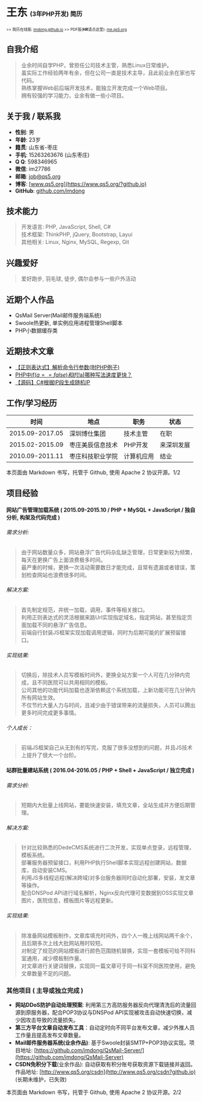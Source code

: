# 王东 <span style="font-size: initial;">(3年PHP开发) 简历</span>

<span style="font-size: x-small;"> >> 简历在线版: [imdong.github.io](https://imdong.github.io/) >> PDF版(<b>HR</b>请点这里): [me.qs5.org](https://me.qs5.org/?github.io "请下载/打印此份")</span>

## 自我介绍

> 业余时间自学PHP，曾担任公司技术主管，熟悉Linux日常维护。  
> 虽实际工作经验两年有余，但在公司一直是技术主导，且此前业余在家也写代码。  
> 熟练掌握Web前后端开发技术，能独立开发完成一个Web项目。  
> 拥有较强的学习能力，业余有做一些小项目。

## 关于我 / 联系我

+ **性别**: 男
+ **年龄**: 23岁
+ **籍贯**: 山东省-枣庄
+ **手机**: 15263263676 (山东枣庄)
+ **Q  Q**: 598346965
+ **微信**: im27786
+ **邮箱**: [job@qs5.org](mailto://job@qs5.org)
+ **博客**: [www.qs5.org](https://www.qs5.org/?github.io)
+ **GitHub**: [github.com/imdong](https://github.com/imdong)

## 技术能力

> 开发语言: PHP, JavaScript, Shell, C#  
> 技术框架: ThinkPHP, jQuery, Bootstrap, Layui  
> 其他相关: Linux, Nginx, MySQL, Regexp, Git  

## 兴趣爱好

> 爱好跑步, 羽毛球, 徒步, 偶尔会参与一些户外活动

## 近期个人作品
+ QsMail Server(Mail邮件服务端系统)
+ Swoole热更新, 单实例应用进程管理Shell脚本
+ PHP小数据缓存类

## 近期技术文章
+ [【正则表达式】解析命令行参数(附PHP例子)](https://www.qs5.org/Post/651.html?github.io)
+ [PHP中if($a==false)和if(!$a)哪种写法速度更快？](https://www.qs5.org/Post/637.html?github.io)
+ [【源码】C#根据IP段生成随机IP](https://www.qs5.org/Post/633.html?github.io)

## 工作/学习经历

|时间|地点|职务|状态|
|----|----|----|----|
|2015.09-2017.05|深圳博仕集团|技术主管|在职|
|2015.02-2015.09|枣庄美辰信息技术|PHP开发|来深圳发展|
|2010.09-2011.11|枣庄科技职业学院|计算机应用|结业|

<p class="page_number">本页面由 Markdown 书写，托管于 Github, 使用 Apache 2 协议开源。<span>1/2</span></p>

## 项目经验

#### 网站广告管理加载系统 ( 2015.09-2015.10 / PHP + MySQL + JavaScript / 独自分析, 构架及代码完成 )

###### 需求分析:

> 由于网站数量众多，网站悬浮广告代码杂乱缺乏管理，日常更新较为频繁，每天在更换广告上面浪费极多时间。  
> 最严重的时候，更换一次活动需要数日才能完成，且常有遗漏或者错误，策划检查网站也浪费很多时间。  

###### 解决方案:

> 首先制定规范，并统一加载，调用，事件等相关接口。  
> 利用正则表达式的灵活根据来路Url实现指定域名，指定网站，甚至指定页面加载不同的悬浮广告信息。  
> 前端自行封装JS框架实现加载调用逻辑，同时为后期可能的扩展预留接口。  

###### 实现结果:

> 切换后，除技术人员写模板时间外，更换全站方案一个人可在几分钟内完成，且不同医院可以共用相同的模板。  
> 公司其他的功能代码加载也逐渐依赖这个系统加载，上新功能可在几分钟内所有网站生效。  
> 不仅节约大量人力与时间，且减少由于错误带来的流量损失，人员可以腾出更多时间完成更多事情。  

###### 个人成长：

> 前端JS框架自己从无到有的写完，克服了很多没想到的问题，并且JS技术上提升了很大一个台阶。

#### 站群批量建站系统  ( 2016.04-2016.05 / PHP + Shell + JavaScript / 独立完成 )

###### 需求分析:

> 短期内大批量上线网站，要能快速安装，填充文章，全站生成并方便后期管理。

###### 解决方案:

> 针对比较熟悉的DedeCMS系统进行二次开发，实现单点登录，远程管理，模板系统。  
> 部署服务器预留接口，利用PHP执行Shell脚本实现远程创建网站，数据库，自动安装CMS。  
> 利用JS多线程远程(解决跨域)对多台服务器同时自动化部署，安装，发文章等操作。  
> 配合DNSPod API进行域名解析，Nginx反向代理可变数据到OSS实现文章图片，医院信息，模板图片等远程更新。  

###### 实现结果:

> 除准备网站模板制作，文章库填充时间外，四个人一晚上线网站两千余个，且后期多次上线大批网站用时较短。  
> 对制定了规范的网站模板进行颜色范围随机替换，实现一套模板可给不同科室通用，减少模板制作量。  
> 对文章进行关键词替换，实现同一篇文章可于同一科室不同医院使用，避免文章数量不足的问题。

### 其他项目 ( 主导或独立完成 )

+ **网站DDoS防护自动处理预案**: 利用第三方高防服务器反向代理清洗后的流量回源到原服务器，配合POP3协议与DNSPod API实现被攻击自动快速切换，减少因攻击导致的流量损失。
+ **第三方平台文章自动发布工具**：自动定时向不同平台发布文章，减少外推人员工作量且提高发布文章数量。
+ **Mail邮件服务器系统(业余作品)**: 基于Swoole封装SMTP+POP3协议实现。项目地址: [https://github.com/imdong/QsMail-Server/](https://github.com/imdong/QsMail-Server)
+ **CSDN免积分下载**(业余作品): 自动获取有积分账号获取资源下载链接并返回。作品地址: [http://www.qs5.org/csdn](http://www.qs5.org/csdn?github.io)  (长期未维护，已失效)

<p class="page_number page_number_end">本页面由 Markdown 书写，托管于 Github, 使用 Apache 2 协议开源。<span>2/2</span></p>

<!-- 修改页面 -->
<link href="/asset/print.css" rel="stylesheet"><script type="text/javascript" src="/asset/bottom.js"></script>
